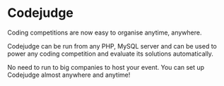 Codejudge
=========
Coding competitions are now easy to organise anytime, anywhere.

Codejudge can be run from any PHP, MySQL server and can be used to power any coding competition and evaluate its solutions automatically.

No need to run to big companies to host your event. You can set up Codejudge almost anywhere and anytime!



